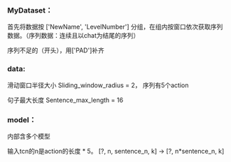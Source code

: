 ### MyDataset：
首先将数据按 ['NewName', 'LevelNumber'] 分组，在组内按窗口依次获取序列数据。（序列数据：连续且以chat为结尾的序列）

序列不足的（开头），用['PAD']补齐

### data:
滑动窗口半径大小 Sliding_window_radius = 2， 序列有5个action

句子最大长度 Sentence_max_length = 16


### model：
内部含多个模型


输入tcn的n是action的长度 * 5。
[?,  n,  sentence_n,  k]  ->  [?,  n*sentence_n,  k]
